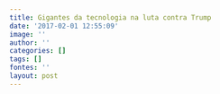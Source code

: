 ```yaml
---
title: Gigantes da tecnologia na luta contra Trump
date: '2017-02-01 12:55:09'
image: ''
author: ''
categories: []
tags: []
fontes: ''
layout: post
---
```

